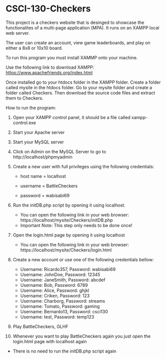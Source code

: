 # CSCI-130-Checkers

This project is a checkers website that is desinged to showcase the functionalites of a multi-page application (MPA). It runs on an XAMPP local web server.

The user can create an account, view game leaderboards, and play on either a 8x8 or 10x10 board.

To run this program you must install XAMMP onto your machine.

Use the following link to download XAMPP: https://www.apachefriends.org/index.html

Once installed go to your htdocs folder in the XAMPP folder. Create a folder called mysite in the htdocs folder. Go to your mysite folder and create a folder called Checkers. Then download the source code files and extract them to Checkers.

How to run the program:

1) Open your XAMPP control panel, it should be a file called xampp-control.exe

2) Start your Apache server

3) Start your MySQL server

4) Click on Admin on the MySQL Server to go to http://localhost/phpmyadmin

5) Create a new user with full privileges using the following credentials:

   - host name = localhost

   - username = BattleCheckers

   - password = wabisabi69

6) Run the initDB.php script by opening it using localhost.

   - You can open the following link in your web browser: https://localhost/mysite/Checkers/initDB.php
   - Important Note: This step only needs to be done once!

7) Open the login.html page by opening it using localhost

   - You can open the following link in your web browser: https://localhost/mysite/Checkers/login.html

8) Create a new account or use one of the following credentials bellow:

   - Username: Ricardo357, Password: wabisabi69
   - Username: JohnDoe, Password: 12345
   - Username: JaneSmith, Password: abcdef
   - Username: Bob, Password: 6789
   - Username: Alice, Password: ghjkl
   - Username: Criken, Password: 123
   - Username: Charborg, Password: streams
   - Username: Tomato, Password: gaming
   - Username: Bernardo13, Password: csci130
   - Username: test, Password: temp123

9)  Play BattleCheckers, GLHF

10) Whenever you want to play BattleCheckers again you just open the login.html page with localhost again

   - There is no need to run the initDB.php script again
